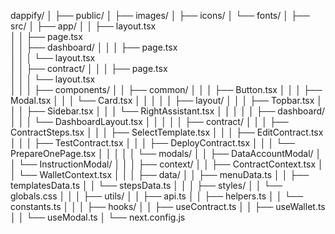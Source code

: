 dappify/
│
├── public/
│   ├── images/
│   ├── icons/
│   └── fonts/
│
├── src/
│   ├── app/
│   │   ├── layout.tsx             
│   │   ├── page.tsx               
│   │   ├── dashboard/
│   │   │   ├── page.tsx           
│   │   │   └── layout.tsx         
│   │   ├── contract/
│   │   │   ├── page.tsx           
│   │   │   └── layout.tsx         
│   │
│   ├── components/
│   │   ├── common/
│   │   │   ├── Button.tsx
│   │   │   ├── Modal.tsx
│   │   │   └── Card.tsx
│   │   │
│   │   ├── layout/
│   │   │   ├── Topbar.tsx
│   │   │   ├── Sidebar.tsx
│   │   │   └── RightAssistant.tsx
│   │   │
│   │   ├── dashboard/
│   │   │   └── DashboardLayout.tsx
│   │   │
│   │   ├── contract/
│   │   │   ├── ContractSteps.tsx
│   │   │   ├── SelectTemplate.tsx
│   │   │   ├── EditContract.tsx
│   │   │   ├── TestContract.tsx
│   │   │   ├── DeployContract.tsx
│   │   │   └── PrepareOnePage.tsx
│   │   │
│   │   └── modals/
│   │       ├── DataAccountModal/
│   │       └── InstructionModal/
│   │
│   ├── context/
│   │   ├── ContractContext.tsx
│   │   └── WalletContext.tsx
│   │
│   ├── data/
│   │   ├── menuData.ts
│   │   ├── templatesData.ts
│   │   └── stepsData.ts
│   │
│   ├── styles/
│   │   └── globals.css
│   │
│   ├── utils/
│   │   ├── api.ts
│   │   ├── helpers.ts
│   │   └── constants.ts
│   │
│   ├── hooks/
│   │   ├── useContract.ts
│   │   ├── useWallet.ts
│   │   └── useModal.ts
│
└── next.config.js
